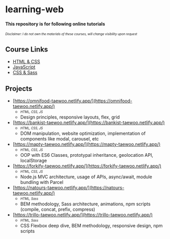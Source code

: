 # learning-web

#### This repository is for following online tutorials

<sub><sup>_Disclaimer: I do not own the materials of these courses, will change visibility upon request_</sup></sub>

## Course Links

- [HTML & CSS](https://www.udemy.com/course/design-and-develop-a-killer-website-with-html5-and-css3/)
- [JavaScript](https://www.udemy.com/course/the-complete-javascript-course/)
- [CSS & Sass](https://www.udemy.com/course/advanced-css-and-sass/)

## Projects

- [https://omnifood-taewoo.netlify.app/](https://omnifood-taewoo.netlify.app/)
  - <sub><sup>_HTML, CSS, JS_</sup></sub>
  - Design principles, responsive layouts, flex, grid
- [https://bankist-taewoo.netlify.app/](https://bankist-taewoo.netlify.app/)
  - <sub><sup>_HTML, CSS, JS_</sup></sub>
  - DOM manipulation, website optimization, implementation of components like modal, carousel, etc
- [https://mapty-taewoo.netlify.app/](https://mapty-taewoo.netlify.app/)
  - <sub><sup>_HTML, CSS, JS_</sup></sub>
  - OOP with ES6 Classes, prototypal inheritance, geolocation API, localStorage
- [https://forkify-taewoo.netlify.app/](https://forkify-taewoo.netlify.app/)
  - <sub><sup>_HTML, CSS, JS_</sup></sub>
  - Node.js MVC architecture, usage of APIs, async/await, module bundling with Parcel
- [https://natours-taewoo.netlify.app/](https://natours-taewoo.netlify.app/)
  - <sub><sup>_HTML, Sass_</sup></sub>
  - BEM methodology, Sass architecture, animations, npm scripts (compile, concat, prefix, compress)
- [https://trillo-taewoo.netlify.app/](https://trillo-taewoo.netlify.app/)
  - <sub><sup>_HTML, Sass_</sup></sub>
  - CSS Flexbox deep dive, BEM methodology, responsive design, npm scripts
